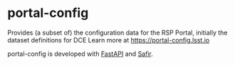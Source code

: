 # portal-config

Provides (a subset of) the configuration data for the RSP Portal, initially the dataset definitions for DCE
Learn more at https://portal-config.lsst.io

portal-config is developed with [FastAPI](https://fastapi.tiangolo.com) and [Safir](https://safir.lsst.io).
